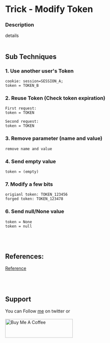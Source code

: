 # Trick - Modify Token

### Description
details
</br>&nbsp;

## Sub Techniques
### 1. Use another user's Token
```
cookie: session=SESSION_A;
token = TOKEN_B
```
### 2. Reuse Token (Check token expiration)
```
First request:
token = TOKEN

Second request:
token = TOKEN
```
### 3. Remove parameter (name and value)
```
remove name and value
```
### 4. Send empty value
```
token = (empty)
```
### 7. Modify a few bits
```
origianl token: TOKEN_123456
forged token: TOKEN_123478
```
### 6. Send null/None value
```
token = None
token = null
```

<br>&nbsp;
## References:
[Reference](link)</br>

<br>&nbsp;
## Support
You can Follow [me](https://twitter.com/MeAsHacker_HNA) on twitter or
<br><br><a href="https://www.buymeacoffee.com/NafisiAslH" target="_blank"><img src="https://cdn.buymeacoffee.com/buttons/v2/default-yellow.png" alt="Buy Me A Coffee" style="height: 60px !important;width: 217px !important;" ></a>
